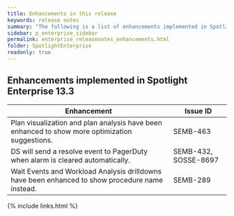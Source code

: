 ```yaml
---
title: Enhancements in this release
keywords: release notes
summary: "The following is a list of enhancements implemented in Spotlight Enterprise 13.3"
sidebar: p_enterprise_sidebar
permalink: enterprise_releasenotes_enhancements.html
folder: SpotlightEnterprise
readonly: true
---
```


## Enhancements implemented in Spotlight Enterprise 13.3

Enhancement | Issue ID
------------|---------
Plan visualization and plan analysis have been enhanced to show more optimization suggestions. | SEMB-463
DS will send a resolve event to PagerDuty when alarm is cleared automatically. | SEMB-432, SOSSE-8697
Wait Events and Workload Analysis drilldowns have been enhanced to show procedure name instead. | SEMB-289

{% include links.html %}
